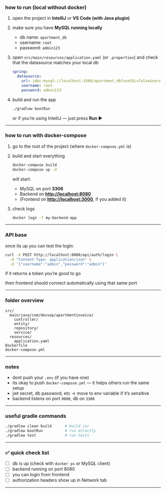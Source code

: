 ### how to run (local without docker)

1. open the project in **IntelliJ** or **VS Code (with Java plugin)**

2. make sure you have **MySQL running locally**

   * db name: `apartment_db`
   * username: `root`
   * password: `admin123`

3. open `src/main/resources/application.yaml` (or `.properties`)
   and check that the datasource matches your local db

   ```yaml
   spring:
     datasource:
       url: jdbc:mysql://localhost:3306/apartment_db?useSSL=false&serverTimezone=UTC
       username: root
       password: admin123
   ```

4. build and run the app

   ```bash
   ./gradlew bootRun
   ```

   or if you’re using IntelliJ — just press **Run ▶**

---

### how to run with docker-compose

1. go to the root of the project (where `docker-compose.yml` is)

2. build and start everything

   ```bash
   docker-compose build
   docker-compose up -d
   ```

   will start:

   * MySQL on port **3306**
   * Backend on **[http://localhost:8080](http://localhost:8080)**
   * (Frontend on **[http://localhost:3000](http://localhost:3000)**, if you added it)

3. check logs

   ```bash
   docker logs -f my-backend-app
   ```

---

### API base

once its up you can test the login:

```bash
curl -X POST http://localhost:8080/api/auth/login \
  -H "Content-Type: application/json" \
  -d '{"username":"admin","password":"admin"}'
```

if it returns a token you’re good to go

then frontend should connect automatically using that same port

---

### folder overview

```
src/
  main/java/com/devsop/apartmentinvoice/
    controller/
    entity/
    repository/
    service/
  resources/
    application.yaml
Dockerfile
docker-compose.yml
```

---

### notes

* dont push your `.env` (if you have one)
* its okay to push `docker-compose.yml` — it helps others run the same setup
* jwt secret, db password, etc -> move to env variable if it’s sensitive
* backend listens on port `8080`, db on `3306`

---

### useful gradle commands

```bash
./gradlew clean build      # build jar
./gradlew bootRun          # run directly
./gradlew test             # run tests
```

---

### ✅ quick check list

* [ ] db is up (check with `docker ps` or MySQL client)
* [ ] backend running on port 8080
* [ ] you can login from frontend
* [ ] authorization headers show up in Network tab

---
